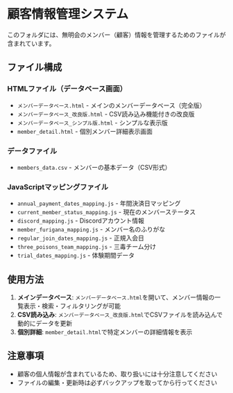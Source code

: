 # 顧客情報管理システム

このフォルダには、無明会のメンバー（顧客）情報を管理するためのファイルが含まれています。

## ファイル構成

### HTMLファイル（データベース画面）
- `メンバーデータベース.html` - メインのメンバーデータベース（完全版）
- `メンバーデータベース_改良版.html` - CSV読み込み機能付きの改良版
- `メンバーデータベース_シンプル版.html` - シンプルな表示版
- `member_detail.html` - 個別メンバー詳細表示画面

### データファイル
- `members_data.csv` - メンバーの基本データ（CSV形式）

### JavaScriptマッピングファイル
- `annual_payment_dates_mapping.js` - 年間決済日マッピング
- `current_member_status_mapping.js` - 現在のメンバーステータス
- `discord_mapping.js` - Discordアカウント情報
- `member_furigana_mapping.js` - メンバー名のふりがな
- `regular_join_dates_mapping.js` - 正規入会日
- `three_poisons_team_mapping.js` - 三毒チーム分け
- `trial_dates_mapping.js` - 体験期間データ

## 使用方法

1. **メインデータベース**: `メンバーデータベース.html`を開いて、メンバー情報の一覧表示・検索・フィルタリングが可能
2. **CSV読み込み**: `メンバーデータベース_改良版.html`でCSVファイルを読み込んで動的にデータを更新
3. **個別詳細**: `member_detail.html`で特定メンバーの詳細情報を表示

## 注意事項

- 顧客の個人情報が含まれているため、取り扱いには十分注意してください
- ファイルの編集・更新時は必ずバックアップを取ってから行ってください
